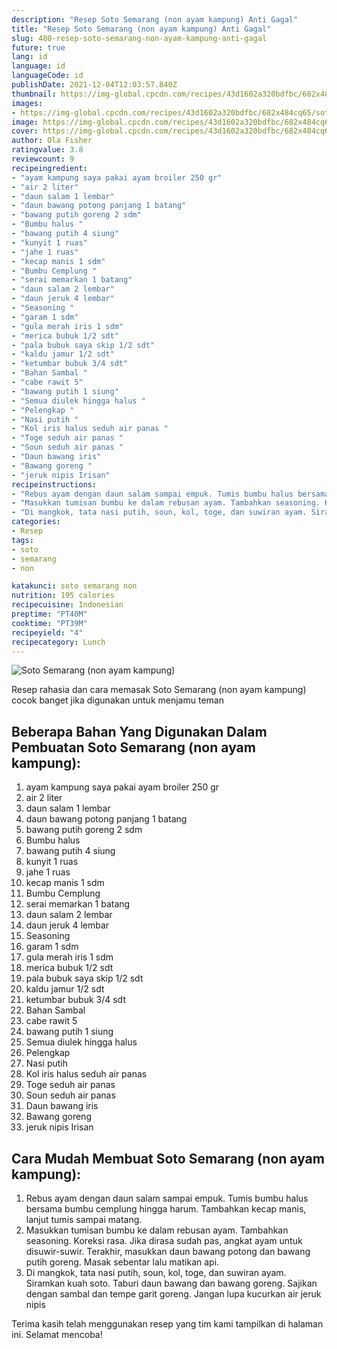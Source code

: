 ```yaml
---
description: "Resep Soto Semarang (non ayam kampung) Anti Gagal"
title: "Resep Soto Semarang (non ayam kampung) Anti Gagal"
slug: 480-resep-soto-semarang-non-ayam-kampung-anti-gagal
future: true
lang: id
language: id
languageCode: id
publishDate: 2021-12-04T12:03:57.840Z 
thumbnail: https://img-global.cpcdn.com/recipes/43d1602a320bdfbc/682x484cq65/soto-semarang-non-ayam-kampung-foto-resep-utama.png
images:
- https://img-global.cpcdn.com/recipes/43d1602a320bdfbc/682x484cq65/soto-semarang-non-ayam-kampung-foto-resep-utama.png
image: https://img-global.cpcdn.com/recipes/43d1602a320bdfbc/682x484cq65/soto-semarang-non-ayam-kampung-foto-resep-utama.png
cover: https://img-global.cpcdn.com/recipes/43d1602a320bdfbc/682x484cq65/soto-semarang-non-ayam-kampung-foto-resep-utama.png
author: Ola Fisher
ratingvalue: 3.8
reviewcount: 9
recipeingredient:
- "ayam kampung saya pakai ayam broiler 250 gr"
- "air 2 liter"
- "daun salam 1 lembar"
- "daun bawang potong panjang 1 batang"
- "bawang putih goreng 2 sdm"
- "Bumbu halus "
- "bawang putih 4 siung"
- "kunyit 1 ruas"
- "jahe 1 ruas"
- "kecap manis 1 sdm"
- "Bumbu Cemplung "
- "serai memarkan 1 batang"
- "daun salam 2 lembar"
- "daun jeruk 4 lembar"
- "Seasoning "
- "garam 1 sdm"
- "gula merah iris 1 sdm"
- "merica bubuk 1/2 sdt"
- "pala bubuk saya skip 1/2 sdt"
- "kaldu jamur 1/2 sdt"
- "ketumbar bubuk 3/4 sdt"
- "Bahan Sambal "
- "cabe rawit 5"
- "bawang putih 1 siung"
- "Semua diulek hingga halus "
- "Pelengkap "
- "Nasi putih "
- "Kol iris halus seduh air panas "
- "Toge seduh air panas "
- "Soun seduh air panas "
- "Daun bawang iris"
- "Bawang goreng "
- "jeruk nipis Irisan"
recipeinstructions:
- "Rebus ayam dengan daun salam sampai empuk. Tumis bumbu halus bersama bumbu cemplung hingga harum. Tambahkan kecap manis, lanjut tumis sampai matang."
- "Masukkan tumisan bumbu ke dalam rebusan ayam. Tambahkan seasoning. Koreksi rasa. Jika dirasa sudah pas, angkat ayam untuk disuwir-suwir. Terakhir, masukkan daun bawang potong dan bawang putih goreng. Masak sebentar lalu matikan api."
- "Di mangkok, tata nasi putih, soun, kol, toge, dan suwiran ayam. Siramkan kuah soto. Taburi daun bawang dan bawang goreng. Sajikan dengan sambal dan tempe garit goreng. Jangan lupa kucurkan air jeruk nipis"
categories:
- Resep
tags:
- soto
- semarang
- non

katakunci: soto semarang non 
nutrition: 195 calories
recipecuisine: Indonesian
preptime: "PT40M"
cooktime: "PT39M"
recipeyield: "4"
recipecategory: Lunch
---
```



![Soto Semarang (non ayam kampung)](https://img-global.cpcdn.com/recipes/43d1602a320bdfbc/682x484cq65/soto-semarang-non-ayam-kampung-foto-resep-utama.png)

Resep rahasia dan cara memasak  Soto Semarang (non ayam kampung) cocok banget jika digunakan untuk menjamu teman

<!--inarticleads1-->

## Beberapa Bahan Yang Digunakan Dalam Pembuatan Soto Semarang (non ayam kampung):

1. ayam kampung saya pakai ayam broiler 250 gr
1. air 2 liter
1. daun salam 1 lembar
1. daun bawang potong panjang 1 batang
1. bawang putih goreng 2 sdm
1. Bumbu halus 
1. bawang putih 4 siung
1. kunyit 1 ruas
1. jahe 1 ruas
1. kecap manis 1 sdm
1. Bumbu Cemplung 
1. serai memarkan 1 batang
1. daun salam 2 lembar
1. daun jeruk 4 lembar
1. Seasoning 
1. garam 1 sdm
1. gula merah iris 1 sdm
1. merica bubuk 1/2 sdt
1. pala bubuk saya skip 1/2 sdt
1. kaldu jamur 1/2 sdt
1. ketumbar bubuk 3/4 sdt
1. Bahan Sambal 
1. cabe rawit 5
1. bawang putih 1 siung
1. Semua diulek hingga halus 
1. Pelengkap 
1. Nasi putih 
1. Kol iris halus seduh air panas 
1. Toge seduh air panas 
1. Soun seduh air panas 
1. Daun bawang iris
1. Bawang goreng 
1. jeruk nipis Irisan



<!--inarticleads2-->

## Cara Mudah Membuat Soto Semarang (non ayam kampung):

1. Rebus ayam dengan daun salam sampai empuk. Tumis bumbu halus bersama bumbu cemplung hingga harum. Tambahkan kecap manis, lanjut tumis sampai matang.
1. Masukkan tumisan bumbu ke dalam rebusan ayam. Tambahkan seasoning. Koreksi rasa. Jika dirasa sudah pas, angkat ayam untuk disuwir-suwir. Terakhir, masukkan daun bawang potong dan bawang putih goreng. Masak sebentar lalu matikan api.
1. Di mangkok, tata nasi putih, soun, kol, toge, dan suwiran ayam. Siramkan kuah soto. Taburi daun bawang dan bawang goreng. Sajikan dengan sambal dan tempe garit goreng. Jangan lupa kucurkan air jeruk nipis




Terima kasih telah menggunakan resep yang tim kami tampilkan di halaman ini. Selamat mencoba!
